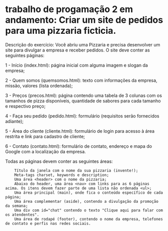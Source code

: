 
# trabalho de progamação 2 em andamento: Criar um site de pedidos para uma pizzaria ficticia.
 Descrição do exercício:
 Você abriu uma Pizzaria e precisa desenvolver um site para divulgar a empresa e receber pedidos. O site deve conter as seguintes páginas:

 1 - Início (index.html): página inicial com alguma imagem e slogan da empresa;

 2 - Quem somos (quemsomos.html): texto com informações da empresa, missão, valores (lista ordenada);

 3 - Preços (precos.html): página contendo uma tabela de 3 colunas com os tamanhos de pizza disponíveis, quantidade de sabores para cada tamanho e respectivo preço;

 4 - Faça seu pedido (pedido.html): formulário (requisitos serão fornecidos adiante);

 5 - Área do cliente (cliente.html): formulário de login para acesso à área restrita e link para cadastro de cliente;

 6 - Contato (contato.html): formulário de contato, endereço e mapa do Google com a localização da empresa.

 

 Todas as páginas devem conter as seguintes áreas:

        Título da janela com o nome da sua pizzaria (invente!);
        Meta-tags charset, keywords e description;
        Uma área <header> com o nome da pizzaria;
        Abaixo do header, uma área <nav> com links para as 6 páginas acima. Os itens devem fazer parte de uma lista não ordenada <ul>;
        Uma área principal (main), onde fica o conteúdo específico de cada página;
        Uma área complementar (aside), contendo a divulgação da promoção da semana;
        Uma div com id="chat" contendo o texto "Clique aqui para falar com os atendentes".
        Uma área de rodapé (footer), contendo o nome da empresa, telefones de contato e perfis nas redes sociais.

